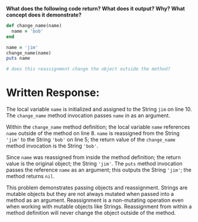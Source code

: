 **What does the following code return? What does it output? Why? What concept does it demonstrate?**

```ruby
def change_name(name)
  name = 'bob'
end

name = 'jim'
change_name(name)
puts name

# does this reassignment change the object outside the method?
```
# Written Response:

The local variable `name` is initialized and assigned to the String `jim` on line 10. The `change_name` method invocation passes `name` in as an argument.

Within the `change_name` method definition; the local variable `name` references `name` outside of the method on line 8. `name` is reassigned from the String `'jim'` to the String `'bob'` on line 5; the return value of the `change_name` method invocation is the String `'bob'`.

Since `name` was reassigned from inside the method definition; the return value is the original object; the String `'jim'`.
The `puts` method invocation passes the reference `name` as an argument; this outputs the String `'jim'`; the method returns `nil`.

This problem demonstrates passing objects and reassignment. Strings are mutable objects but they are not always mutated when passed into a method as an argument. Reassignment is a non-mutating operation even when working with mutable objects like Strings. Reassignment from within a method definition will never change the object outside of the method.

